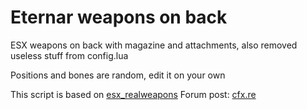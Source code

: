 # Eternar weapons on back
ESX weapons on back with magazine and attachments, also removed useless stuff from config.lua

Positions and bones are random, edit it on your own

This script is based on <a href = "https://github.com/esx-community/esx_realweapons">esx_realweapons</a> Forum post: <a href = "https://forum.cfx.re/t/esx-real-weapons-wearable/54970">cfx.re</a>

